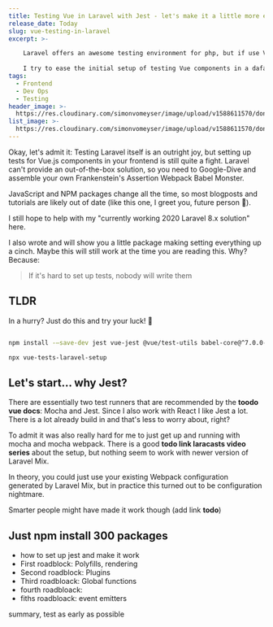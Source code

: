 ```yaml
---
title: Testing Vue in Laravel with Jest - let's make it a little more easy
release_date: Today
slug: vue-testing-in-laravel
excerpt: >-

    Laravel offers an awesome testing environment for php, but if use Vue.js for much of your frontend, you most likely have big blindspot if you don't test that too.
    
    I try to ease the initial setup of testing Vue components in a dafault Laravel 6-8 Application.
tags:
  - Frontend
  - Dev Ops
  - Testing
header_image: >-
  https://res.cloudinary.com/simonvomeyser/image/upload/v1588611570/dont-use-ftp/dont-use-ftp-list-header-image.png
list_image: >-
  https://res.cloudinary.com/simonvomeyser/image/upload/v1588611570/dont-use-ftp/dont-use-ftp-list-header-image.png
---
```


Okay, let's admit it: Testing Laravel itself is an outright joy, but setting up tests for Vue.js components in your frontend is still quite a fight. Laravel can't provide an out-of-the-box solution, so you need to Google-Dive and assemble your own Frankenstein's Assertion Webpack Babel Monster. 

JavaScript and NPM packages change all the time, so most blogposts and tutorials are likely out of date (like this one, I greet you, future person 👋).

I still hope to help with my "currently working 2020 Laravel 8.x solution" here.
  
I also wrote and will show you a little package making setting everything up a cinch. Maybe this will still work at the time you are reading this. Why? Because:

> If it's hard to set up tests, nobody will write them
 

## TLDR

In a hurry? Just do this and try your luck! 🤞

```bash

npm install -—save-dev jest vue-jest @vue/test-utils babel-core@^7.0.0-bridge.0 @babel/preset-env

npx vue-tests-laravel-setup

```

## Let's start... why Jest?

There are essentially two test runners that are recommended by the **toodo vue docs**: Mocha and Jest. Since I also work with React I like Jest a lot. There is a lot already build in and that's less to worry about, right?

<sidenote heading="Maybe I'm too stupid for Mocha">

To admit it was also really hard for me to just get up and running with mocha and mocha webpack. There is a good **todo link laracasts video series** about the setup, but nothing seem to work with newer version of Laravel Mix.

In theory, you could just use your existing Webpack configuration generated by Laravel Mix, but in practice this turned out to be configuration nightmare. 

Smarter people might have made it work though (add link **todo**)

</sidenote>
 

## Just npm install 300 packages



 

- how to set up jest and make it work
- First roadblock: Polyfills, rendering
- Second roadblock: Plugins
- Third roadbloack: Global functions
- fourth roadbloack: 
- fiths roadbloack: event emitters

summary, test as early as possible





